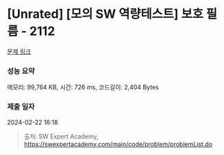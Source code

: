 # [Unrated] [모의 SW 역량테스트] 보호 필름 - 2112 

[문제 링크](https://swexpertacademy.com/main/code/problem/problemDetail.do?contestProbId=AV5V1SYKAaUDFAWu) 

### 성능 요약

메모리: 99,764 KB, 시간: 726 ms, 코드길이: 2,404 Bytes

### 제출 일자

2024-02-22 16:18



> 출처: SW Expert Academy, https://swexpertacademy.com/main/code/problem/problemList.do